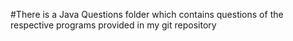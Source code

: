 #There is a Java Questions folder which contains questions of the respective programs provided in my git repository
<br>